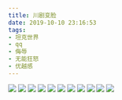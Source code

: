 ```yaml
---
title: 川剧变脸
date: 2019-10-10 23:16:53
tags:
- 坦克世界
- qq
- 侮辱
- 无能狂怒
- 优越感
---
```

![](2019-10-10-23-16/01.jpg)
![](2019-10-10-23-16/02.jpg)
![](2019-10-10-23-16/03.jpg)
![](2019-10-10-23-16/04.jpg)
![](2019-10-10-23-16/05.jpg)
![](2019-10-10-23-16/06.jpg)
![](2019-10-10-23-16/07.jpg)
![](2019-10-10-23-16/08.jpg)
![](2019-10-10-23-16/09.jpg)
![](2019-10-10-23-16/10.jpg)
![](2019-10-10-23-16/11.jpg)
